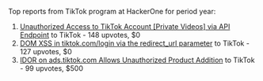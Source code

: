 Top reports from TikTok program at HackerOne for period year:

1. [Unauthorized Access to TikTok Account [Private Videos] via API Endpoint](https://hackerone.com/reports/2868084) to TikTok - 148 upvotes, $0
2. [DOM XSS in tiktok.com/login via the redirect_url parameter](https://hackerone.com/reports/2583874) to TikTok - 127 upvotes, $0
3. [IDOR on ads.tiktok.com Allows Unauthorized Product Addition](https://hackerone.com/reports/2848610) to TikTok - 99 upvotes, $500
